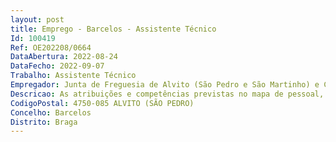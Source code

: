 ```yaml
--- 
layout: post
title: Emprego - Barcelos - Assistente Técnico
Id: 100419
Ref: OE202208/0664
DataAbertura: 2022-08-24
DataFecho: 2022-09-07
Trabalho: Assistente Técnico
Empregador: Junta de Freguesia de Alvito (São Pedro e São Martinho) e Couto
Descricao: As atribuições e competências previstas no mapa de pessoal, para o ano de 2022, da União das Freguesias de Alvito (São Pedro e São Martinho) e Couto na carreira e categoria de Assistente Técnico, nomeadamente, transporte escolar e atendimento ao público do Posto de Correios da União das Freguesias de acordo com o protocolo celebrado entre a Freguesia e os CTT – Correios de Portugal  rececionar e organizar os objetos postais para serem entregues ao balcão de acordo com as suas características e normas  entregar e reexpedir os objetos avisados e realizar as devidas devoluções  aceitar e registar os diversos objetos postais, tendo em conta as diversas especificações  requisitar, aceitar e rececionar reforços em numerário cumprindo em conformidade  realizar os serviços financeiros protocolados, tais como, cobranças postais, ocasionais, coimas, rendas da Segurança Social, impostos, emissão pagamento de vales (nacionais e internacionais)  proceder a tarefas de apoio ao cidadão (pagamento de portagens), carregamentos de telemóveis e serviços de bilhética  disponibilizar ao cliente todos os diversos produtos comercializados pelos CTT.  Atendimento ao público no Espaço Cidadão da União das Freguesias de Alvito (São Pedro e São Martinho) e Couto de acordo com o protocolo celebrado entre a Freguesia, o Município e a Agência para a Modernização Administrativa (AMA). Apoio na execução de atividades inseridas no serviço administrativo da Junta de Freguesia, nomeadamente, atendimento ao público, elaboração de atestados, declarações e licenciamento de canídeos.
CodigoPostal: 4750-085 ALVITO (SÃO PEDRO)
Concelho: Barcelos
Distrito: Braga
--- 
```

